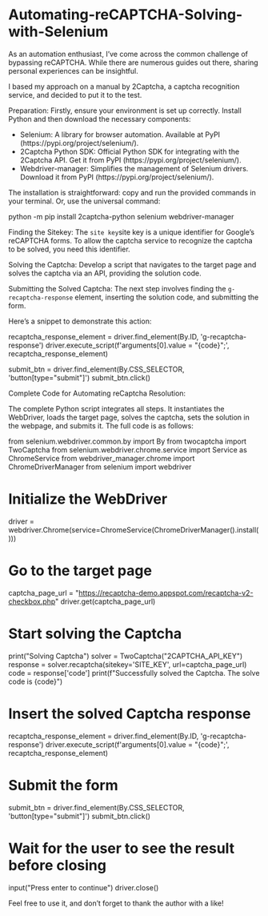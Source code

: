 # Automating-reCAPTCHA-Solving-with-Selenium
<p>As an automation enthusiast, I’ve come across the common challenge of bypassing reCAPTCHA. While there are numerous guides out there, sharing personal experiences can be insightful.</p>
<p>I based my approach on a manual by 2Captcha, a captcha recognition service, and decided to put it to the test.</p>
<p>Preparation: Firstly, ensure your environment is set up correctly. Install Python and then download the necessary components:</p>
<ul>
  <li>Selenium: A library for browser automation. Available at PyPI (https://pypi.org/project/selenium/).</li>
  <li>2Captcha Python SDK: Official Python SDK for integrating with the 2Captcha API. Get it from PyPI (https://pypi.org/project/selenium/).</li>
  <li>Webdriver-manager: Simplifies the management of Selenium drivers. Download it from PyPI (https://pypi.org/project/selenium/).</li>
</ul>
<p>The installation is straightforward: copy and run the provided commands in your terminal. Or, use the universal command:</p>
<per>
  python -m pip install 2captcha-python selenium webdriver-manager
</per>
<p>Finding the Sitekey: The <code>site key</code>site key is a unique identifier for Google’s reCAPTCHA forms. To allow the captcha service to recognize the captcha to be solved, you need this identifier.</p>
<p>Solving the Captcha: Develop a script that navigates to the target page and solves the captcha via an API, providing the solution code.</p>
<p>Submitting the Solved Captcha: The next step involves finding the <code>g-recaptcha-response</code> element, inserting the solution code, and submitting the form.</p>
<p>Here’s a snippet to demonstrate this action:</p>
<per>
  recaptcha_response_element = driver.find_element(By.ID, 'g-recaptcha-response')
driver.execute_script(f'arguments[0].value = "{code}";', recaptcha_response_element)

submit_btn = driver.find_element(By.CSS_SELECTOR, 'button[type="submit"]')
submit_btn.click()
</per>
<p>Complete Code for Automating reCaptcha Resolution:</p>
<p>The complete Python script integrates all steps. It instantiates the WebDriver, loads the target page, solves the captcha, sets the solution in the webpage, and submits it. The full code is as follows:</p>
<per>
  from selenium.webdriver.common.by import By
from twocaptcha import TwoCaptcha
from selenium.webdriver.chrome.service import Service as ChromeService
from webdriver_manager.chrome import ChromeDriverManager
from selenium import webdriver

# Initialize the WebDriver
driver = webdriver.Chrome(service=ChromeService(ChromeDriverManager().install()))

# Go to the target page
captcha_page_url = "https://recaptcha-demo.appspot.com/recaptcha-v2-checkbox.php"
driver.get(captcha_page_url)

# Start solving the Captcha
print("Solving Captcha")
solver = TwoCaptcha("2CAPTCHA_API_KEY")
response = solver.recaptcha(sitekey='SITE_KEY', url=captcha_page_url)
code = response['code']
print(f"Successfully solved the Captcha. The solve code is {code}")

# Insert the solved Captcha response
recaptcha_response_element = driver.find_element(By.ID, 'g-recaptcha-response')
driver.execute_script(f'arguments[0].value = "{code}";', recaptcha_response_element)

# Submit the form
submit_btn = driver.find_element(By.CSS_SELECTOR, 'button[type="submit"]')
submit_btn.click()

# Wait for the user to see the result before closing
input("Press enter to continue")
driver.close()
</per>
<p>Feel free to use it, and don’t forget to thank the author with a like!</p>
